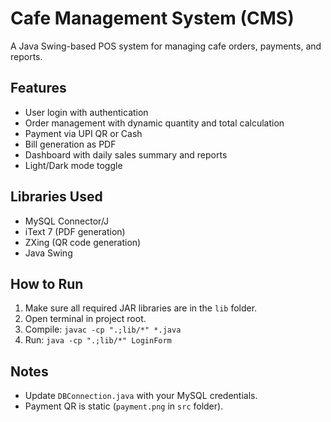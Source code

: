 # Cafe Management System (CMS)

A Java Swing-based POS system for managing cafe orders, payments, and reports.

## Features
- User login with authentication
- Order management with dynamic quantity and total calculation
- Payment via UPI QR or Cash
- Bill generation as PDF
- Dashboard with daily sales summary and reports
- Light/Dark mode toggle

## Libraries Used
- MySQL Connector/J
- iText 7 (PDF generation)
- ZXing (QR code generation)
- Java Swing

## How to Run
1. Make sure all required JAR libraries are in the `lib` folder.
2. Open terminal in project root.
3. Compile: `javac -cp ".;lib/*" *.java`
4. Run: `java -cp ".;lib/*" LoginForm`

## Notes
- Update `DBConnection.java` with your MySQL credentials.
- Payment QR is static (`payment.png` in `src` folder).

